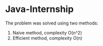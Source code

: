 # Java-Internship

The problem was solved using two methods:

1) Naive method, complexity O(n^2)
2) Efficient method, complexity O(n)
